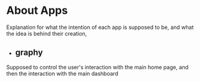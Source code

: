 # About Apps

Explanation for what the intention of each app is supposed to be, and what the idea is behind their creation,

- ## graphy

Supposed to control the user's interaction with the main home page, and then the interaction with the main dashboard

